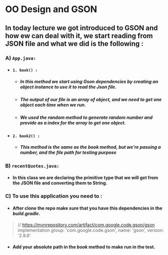 # OO Design and GSON
## In today lecture we got introduced  to GSON and how ew can deal with it, we start  reading from JSON file and what we did is the following :
### A) `App.java:`
* #### `1. book() :` 
    * ##### In this method we start using Gson dependencies by creating an object instance to use it to read the Json file.
    * ##### The output of our file is an array of object, and we need to get one object each time when we run.
    * ##### We used the random method to generate random number and provide as a index for the array to get one object.
* #### `2. book2() :`
    * ##### This method is the same as the book method, but we're passing a number, and the file path for testing purpose
### B) `recentQuotes.java:`
* #### In this class we are declaring the primitive type that we will get from the JSON file and converting them to String.
### C) To use this application you need to :
* #### After clone the repo make sure that you have this dependencies in the *build.gradle*.
> // https://mvnrepository.com/artifact/com.google.code.gson/gson
implementation group: 'com.google.code.gson', name: 'gson', version: '2.8.6'
* #### Add your absolute path in the *book* method to make run in the test.